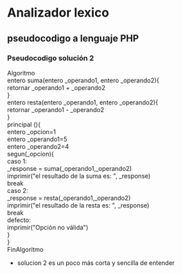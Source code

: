 # Analizador lexico 
## pseudocodigo a lenguaje PHP 

### Pseudocodigo solución 2 
Algoritmo  
entero suma(entero _operando1, entero _operando2){  
	retornar _operando1 + _operando2  
}  
entero resta(entero _operando1, entero _operando2){  
	retornar _operando1 - _operando2  
}  
principal (){  
	entero _opcion=1  
	entero _operando1=5  
	entero _operando2=4  
	segun(_opcion){  
	caso 1:  
		_response = suma(_operando1,_operando2)  
		imprimir("el resultado de la suma es: ", _response)  
		break  
	caso 2:  
		_response = resta(_operando1,_operando2)  
		imprimir("el resultado de la resta es: ", _response)  
		break  
	defecto:  
		imprimir("Opción no válida")  
	}  
}  
FinAlgoritmo  

- solucion 2 es un poco más corta y sencilla de entender  

